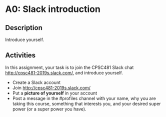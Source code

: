 # A0: Slack introduction

## Description

Introduce yourself.

## Activities
In this assignment, your task is to join the CPSC481 Slack chat http://cpsc481-2019s.slack.com/, and introduce yourself.
- Create a Slack account
- Join http://cpsc481-2019s.slack.com/
- Put a **picture of yourself** in your account
- Post a message in the #profiles channel with your name, why you are taking this course, something that interests you, and your desired super power (or a super power you have).